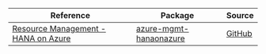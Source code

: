 | Reference | Package | Source |
|---|---|---|
|[Resource Management - HANA on Azure](mgmt-hanaonazure-readme.md)|[azure-mgmt-hanaonazure](https://pypi.org/project/azure-mgmt-hanaonazure)|[GitHub](https://github.com/Azure/azure-sdk-for-python/blob/main/)|
